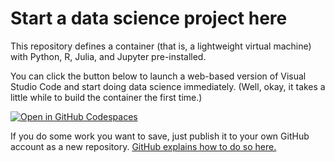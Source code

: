 # Start a data science project here

This repository defines a container (that is, a lightweight virtual machine) with Python, R, Julia, and Jupyter pre-installed.

You can click the button below to launch a web-based version of Visual Studio Code and start doing data science immediately.
(Well, okay, it takes a little while to build the container the first time.)

[![Open in GitHub Codespaces](https://github.com/codespaces/badge.svg)](https://codespaces.new/nathancarter/data-science-template?quickstart=1)

If you do some work you want to save, just publish it to your own GitHub account as a new repository.
[GitHub explains how to do so here.](https://docs.github.com/en/codespaces/developing-in-codespaces/creating-a-codespace-from-a-template#publishing-from-vs-code)
